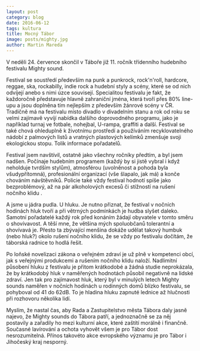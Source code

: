 ```yaml
---
layout: post
category: blog
date: 2016-06-12
tags: kultura
title: Mocný Tábor
image: posts/mighty.jpg
author: Martin Mareda
---
```


V neděli 24. července skončil v Táboře již 11. ročník třídenního hudebního festivalu Mighty sound.

Festival se soustředí především na punk a punkrock, rock'n'roll, hardcore, reggae, ska, rockabilly, indie rock a hudební styly a scény, které se od nich odvíjejí anebo s nimi úzce souvisejí. Specialitou festivalu je fakt, že každoročně představuje hlavně zahraniční jména, která tvoří přes 80% line-upu a jsou doplněna tím nejlepším z především žánrové scény v ČR. Tradičně má na festivalu místo divadlo v divadelním stanu a rok od roku se velmi zajímavě vyvíjí nabídka dalšího doprovodného programu, jako je například turnaj ve fotbale, nohejbal, U-rampa, graffiti a další. Festival se také chová ohleduplně k životnímu prostředí a používáním recyklovatelného nádobí z palmových listů a vratných plastových kelímků zmenšuje svoji ekologickou stopu. Tolik informace pořadatelů.

Festival jsem navštívil, ostatně jako všechny ročníky předtím, a byl jsem nadšen. Počínaje hudebním programem (každý by si jistě vybral i když neholduje tvrdším stylům), atmosférou (uvolněnost a pohoda byla všudypřítomná), profesionální organizací (vše šlapalo, jak má) a konče chováním návštěvníků. Policie také vždy festival hodnotí spíše jako bezproblémový, až na pár alkoholových excesů či stížností na rušení nočního klidu .

A jsme u jádra pudla. U hluku. Je nutno přiznat, že festival v nočních hodinách hluk tvoří a při větrných podmínkách je hudba slyšet daleko. Samotní pořadatelé každý rok před konáním žádají obyvatele v tomto směru o shovívavost. A těší mne, že většina mých spoluobčanů tolerantní a shovívavá je. Přesto ta zbývající menšina dokáže udělat takový humbuk (nebo hluk?) okolo rušení nočního klidu, že se vždy po festivalu dočítám, že táborská radnice to hodlá řešit.

Po loňské novelizaci zákona o veřejném zdraví je už plně v kompetenci obcí, jak s veřejnými produkcemi a rušením nočního klidu naloží.
Nadlimitní působení hluku z festivalu je přitom krátkodobé a žádná studie neprokázala, že by krátkodobý hluk v naměřených hodnotách působil negativně na lidské zdraví. Jen tak pro zajímavost hluk, který byl v minulých letech Mighty sounds naměřen v nočních hodinách u rodinných domů blízko festivalu, se pohyboval od 41 do 62dB. To je hladina hluku zapnuté lednice až hlučnosti při rozhovoru několika lidí.

Myslím, že nastal čas, aby Rada a Zastupitelstvo města Tábora daly jasně najevo, že Mighty sounds do Tábora patří, a jednoznačně se za něj postavily a zařadily ho mezi kulturní akce, které zaštítí morálně i finančně. Současné lavírování a ochota vyhovět všem je pro Tábor dost nesrozumitelná. Přínos takovéto akce evropského významu je pro Tábor i Jihočeský kraj nesporný.
